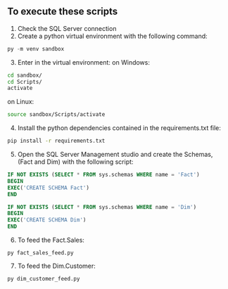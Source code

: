 ## To execute these scripts
1. Check the SQL Server connection
2. Create a python virtual environment with the following command:
```python
py -m venv sandbox
```
3. Enter in the virtual environment:
on Windows: 
```bash
cd sandbox/
cd Scripts/
activate
```
on Linux:
```bash
source sandbox/Scripts/activate
```

4. Install the python dependencies contained in the requirements.txt file:
```bash
pip install -r requirements.txt
```

5. Open the SQL Server Management studio and create the Schemas, (Fact and Dim) with the following script:
```sql
IF NOT EXISTS (SELECT * FROM sys.schemas WHERE name = 'Fact')
BEGIN
EXEC('CREATE SCHEMA Fact')
END

IF NOT EXISTS (SELECT * FROM sys.schemas WHERE name = 'Dim')
BEGIN
EXEC('CREATE SCHEMA Dim')
END
```

6. To feed the Fact.Sales:
```
py fact_sales_feed.py
```

7. To feed the Dim.Customer:
```
py dim_customer_feed.py
```

